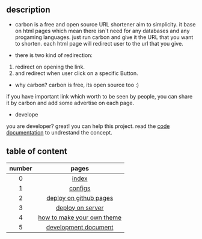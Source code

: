 ## description

- carbon is a free and open source URL shortener aim to simplicity.
it base on html pages which mean there isn`t need for any databases and
any progaming languages. just run carbon and give it the URL that you want to
shorten. each html page will redirect user to the url that you give.

- there is two kind of redirection:

1. redirect on opening the link.
2. and redirect when user click on a specific Button.

- why carbon?
carbon is free, its open source too :)

if you have important link which worth to be seen by people,
you can share it by carbon and add some advertise on each page.

- develope

you are developer? great! you can help this project.
read the [code documentation]() to undrestand the concept.

## table of content

|number|pages|
|:----:|:---:|
|   0  |[index](documentation/index.md)|
|   1  |[configs](documentation/config.md)|
|   2  |[deploy on github pages](documentation/deploy_github_pages.md)|
|   3  |[deploy on server](documentation/deploy_nginx.md)|
|   4  |[how to make your own theme](documentation/theme.md)|
|   5  |[development document](documentation/theme.md)|

